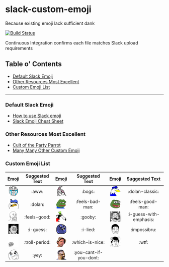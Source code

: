 # slack-custom-emoji
Because existing emoji lack sufficient dank

[![Build Status](https://semaphoreci.com/api/v1/rolandburrows/slack-custom-emoji/branches/master/shields_badge.svg)](https://semaphoreci.com/rolandburrows/slack-custom-emoji)

Continuous Integration confirms each file matches Slack upload requirements


## Table o' Contents
- [Default Slack Emoji](#default-slack-emoji)
- [Other Resources Most Excellent](#other-resources-most-excellent)
- [Custom Emoji List](#custom-emoji-list)

-----

### Default Slack Emoji
- [How to use Slack emoji](https://get.slack.help/hc/en-us/articles/202931348-Emoji-and-emoticons)
- [Slack Emoji Cheat Sheet](https://www.webpagefx.com/tools/emoji-cheat-sheet/)

### Other Resources Most Excellent
- [Cult of the Party Parrot](http://cultofthepartyparrot.com/)
- [Many Many Other Custom Emoji](https://slackmojis.com/)

### Custom Emoji List

| Emoji | Suggested Text | Emoji | Suggested Text | Emoji | Suggested Text |
|:-----:|:--------------:|:-----:|:--------------:|:-----:|:--------------:|
| <img src="custom_emoji/aww.png" width="32" height="32"/> | :aww: | <img src="custom_emoji/bogs.png" width="32" height="32"/> | :bogs: | <img src="custom_emoji/dolan-classic.png" width="32" height="32"/> | :dolan-classic: |
| <img src="custom_emoji/dolan.png" width="32" height="32"/> | :dolan: | <img src="custom_emoji/feels-bad-man.png" width="32" height="32"/> | :feels-bad-man: | <img src="custom_emoji/feels-good-man.png" width="32" height="32"/> | :feels-good-man: |
| <img src="custom_emoji/feels-good.png" width="32" height="32"/> | :feels-good: | <img src="custom_emoji/gooby.png" width="32" height="32"/> | :gooby: | <img src="custom_emoji/i-guess-with-emphasis.png" width="32" height="32"/> | :i-guess-with-emphasis: |
| <img src="custom_emoji/i-guess.png" width="32" height="32"/> | :i-guess: | <img src="custom_emoji/i-lied.png" width="32" height="32"/> | :i-lied: | <img src="custom_emoji/impossibru.png" width="32" height="32"/> | :impossibru: |
| <img src="custom_emoji/troll-period.png" width="32" height="32"/> | :troll-period: | <img src="custom_emoji/which-is-nice.png" width="32" height="32"/> | :which-is-nice: | <img src="custom_emoji/wtf.png" width="32" height="32"/> | :wtf: |
| <img src="custom_emoji/yey.png" width="32" height="32"/> | :yey: | <img src="custom_emoji/you-cant-if-you-dont.png" width="32" height="32"/> | :you-cant-if-you-dont: |
